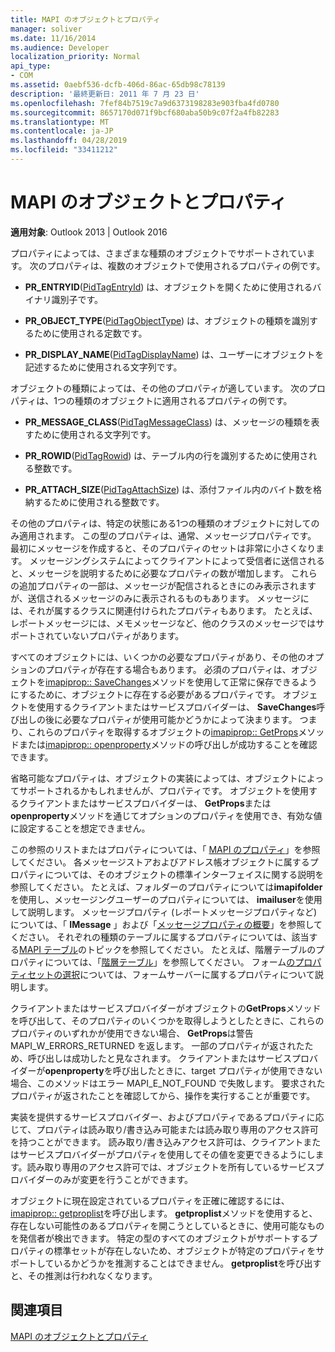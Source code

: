 ```yaml
---
title: MAPI のオブジェクトとプロパティ
manager: soliver
ms.date: 11/16/2014
ms.audience: Developer
localization_priority: Normal
api_type:
- COM
ms.assetid: 0aebf536-dcfb-406d-86ac-65db98c78139
description: '最終更新日: 2011 年 7 月 23 日'
ms.openlocfilehash: 7fef84b7519c7a9d6373198283e903fba4fd0780
ms.sourcegitcommit: 8657170d071f9bcf680aba50b9c07f2a4fb82283
ms.translationtype: MT
ms.contentlocale: ja-JP
ms.lasthandoff: 04/28/2019
ms.locfileid: "33411212"
---
```

# <a name="mapi-objects-and-properties"></a>MAPI のオブジェクトとプロパティ

  
  
**適用対象**: Outlook 2013 | Outlook 2016 
  
プロパティによっては、さまざまな種類のオブジェクトでサポートされています。 次のプロパティは、複数のオブジェクトで使用されるプロパティの例です。
  
- **PR_ENTRYID**([PidTagEntryId](pidtagentryid-canonical-property.md)) は、オブジェクトを開くために使用されるバイナリ識別子です。
    
- **PR_OBJECT_TYPE**([PidTagObjectType](pidtagobjecttype-canonical-property.md)) は、オブジェクトの種類を識別するために使用される定数です。
    
- **PR_DISPLAY_NAME**([PidTagDisplayName](pidtagdisplayname-canonical-property.md)) は、ユーザーにオブジェクトを記述するために使用される文字列です。
    
オブジェクトの種類によっては、その他のプロパティが適しています。 次のプロパティは、1つの種類のオブジェクトに適用されるプロパティの例です。
  
- **PR_MESSAGE_CLASS**([PidTagMessageClass](pidtagmessageclass-canonical-property.md)) は、メッセージの種類を表すために使用される文字列です。
    
- **PR_ROWID**([PidTagRowid](pidtagrowid-canonical-property.md)) は、テーブル内の行を識別するために使用される整数です。
    
- **PR_ATTACH_SIZE**([PidTagAttachSize](pidtagattachsize-canonical-property.md)) は、添付ファイル内のバイト数を格納するために使用される整数です。
    
その他のプロパティは、特定の状態にある1つの種類のオブジェクトに対してのみ適用されます。 この型のプロパティは、通常、メッセージプロパティです。 最初にメッセージを作成すると、そのプロパティのセットは非常に小さくなります。 メッセージングシステムによってクライアントによって受信者に送信されると、メッセージを説明するために必要なプロパティの数が増加します。 これらの追加プロパティの一部は、メッセージが配信されるときにのみ表示されますが、送信されるメッセージのみに表示されるものもあります。 メッセージには、それが属するクラスに関連付けられたプロパティもあります。 たとえば、レポートメッセージには、メモメッセージなど、他のクラスのメッセージではサポートされていないプロパティがあります。 
  
すべてのオブジェクトには、いくつかの必要なプロパティがあり、その他のオプションのプロパティが存在する場合もあります。 必須のプロパティは、オブジェクトを[imapiprop:: SaveChanges](imapiprop-savechanges.md)メソッドを使用して正常に保存できるようにするために、オブジェクトに存在する必要があるプロパティです。 オブジェクトを使用するクライアントまたはサービスプロバイダーは、 **SaveChanges**呼び出しの後に必要なプロパティが使用可能かどうかによって決まります。 つまり、これらのプロパティを取得するオブジェクトの[imapiprop:: GetProps](imapiprop-getprops.md)メソッドまたは[imapiprop:: openproperty](imapiprop-openproperty.md)メソッドの呼び出しが成功することを確認できます。 
  
省略可能なプロパティは、オブジェクトの実装によっては、オブジェクトによってサポートされるかもしれませんが、プロパティです。 オブジェクトを使用するクライアントまたはサービスプロバイダーは、 **GetProps**または**openproperty**メソッドを通じてオプションのプロパティを使用でき、有効な値に設定することを想定できません。 
  
この参照のリストまたはプロパティについては、「 [MAPI のプロパティ](mapi-properties.md)」を参照してください。 各メッセージストアおよびアドレス帳オブジェクトに属するプロパティについては、そのオブジェクトの標準インターフェイスに関する説明を参照してください。 たとえば、フォルダーのプロパティについては**imapifolder**を使用し、メッセージングユーザーのプロパティについては、 **imailuser**を使用して説明します。 メッセージプロパティ (レポートメッセージプロパティなど) については、「 **IMessage** 」および「[メッセージプロパティの概要](message-properties-overview.md)」を参照してください。 それぞれの種類のテーブルに属するプロパティについては、該当する[MAPI テーブル](mapi-tables.md)のトピックを参照してください。 たとえば、階層テーブルのプロパティについては、「[階層テーブル](hierarchy-tables.md)」を参照してください。 フォーム[のプロパティセットの選択](choosing-a-form-s-property-set.md)については、フォームサーバーに属するプロパティについて説明します。
  
クライアントまたはサービスプロバイダーがオブジェクトの**GetProps**メソッドを呼び出して、そのプロパティのいくつかを取得しようとしたときに、これらのプロパティのいずれかが使用できない場合、 **GetProps**は警告 MAPI_W_ERRORS_RETURNED を返します。 一部のプロパティが返されたため、呼び出しは成功したと見なされます。 クライアントまたはサービスプロバイダーが**openproperty**を呼び出したときに、target プロパティが使用できない場合、このメソッドはエラー MAPI_E_NOT_FOUND で失敗します。 要求されたプロパティが返されたことを確認してから、操作を実行することが重要です。 
  
実装を提供するサービスプロバイダー、およびプロパティであるプロパティに応じて、プロパティは読み取り/書き込み可能または読み取り専用のアクセス許可を持つことができます。 読み取り/書き込みアクセス許可は、クライアントまたはサービスプロバイダーがプロパティを使用してその値を変更できるようにします。読み取り専用のアクセス許可では、オブジェクトを所有しているサービスプロバイダーのみが変更を行うことができます。 
  
オブジェクトに現在設定されているプロパティを正確に確認するには、 [imapiprop:: getproplist](imapiprop-getproplist.md)を呼び出します。 **getproplist**メソッドを使用すると、存在しない可能性のあるプロパティを開こうとしているときに、使用可能なものを発信者が検出できます。 特定の型のすべてのオブジェクトがサポートするプロパティの標準セットが存在しないため、オブジェクトが特定のプロパティをサポートしているかどうかを推測することはできません。 **getproplist**を呼び出すと、その推測は行われなくなります。 
  
## <a name="see-also"></a>関連項目



[MAPI のオブジェクトとプロパティ](mapi-objects-and-properties.md)

